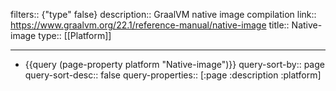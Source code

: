 filters:: {"type" false}
description:: GraalVM native image compilation
link:: https://www.graalvm.org/22.1/reference-manual/native-image
title:: Native-image
type:: [[Platform]]

- ---
- {{query (page-property platform "Native-image")}}
  query-sort-by:: page
  query-sort-desc:: false
  query-properties:: [:page :description :platform]